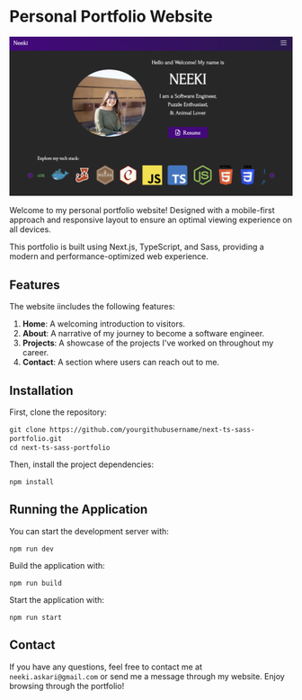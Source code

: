 # Personal Portfolio Website

![Home Page](./public/images/Portfolio.png)

Welcome to my personal portfolio website! Designed with a mobile-first approach and responsive layout to ensure an optimal viewing experience on all devices. 

This portfolio is built using Next.js, TypeScript, and Sass, providing a modern and performance-optimized web experience.

## Features

The website iincludes the following features:

1. **Home**: A welcoming introduction to visitors.
2. **About**: A narrative of my journey to become a software engineer.
3. **Projects**: A showcase of the projects I've worked on throughout my career.
4. **Contact**: A section where users can reach out to me.

## Installation

First, clone the repository:

    git clone https://github.com/yourgithubusername/next-ts-sass-portfolio.git
    cd next-ts-sass-portfolio

Then, install the project dependencies:

    npm install

## Running the Application

You can start the development server with:

    npm run dev

Build the application with:

    npm run build

Start the application with:

    npm run start
## Contact

If you have any questions, feel free to contact me at `neeki.askari@gmail.com` or send me a message through my website. Enjoy browsing through the portfolio!

